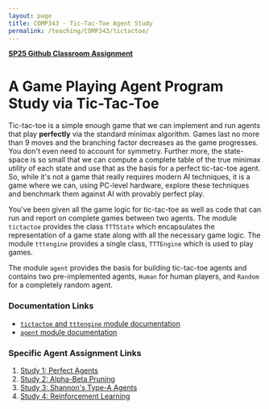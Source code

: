 ```yaml
---
layout: page
title: COMP343 - Tic-Tac-Toe Agent Study
permalink: /teaching/COMP343/tictactoe/
---
```


**[SP25 Github Classroom Assignment](https://classroom.github.com/a/ftYO47dE)**

# A Game Playing Agent Program Study via Tic-Tac-Toe  

Tic-tac-toe is a simple enough game that we can implement and run agents that play **perfectly** via the standard minimax algorithm. Games last no more than 9 moves and the branching factor decreases as the game progresses. You don't even need to account for symmetry. Further more, the state-space is so small that we can compute a complete table of the true minimax *utility* of each state and use that as the basis for a perfect tic-tac-toe agent. So, while it's not a game that really requires modern AI techniques, it is a game where we can, using PC-level hardware, explore these techniques and benchmark them against AI with provably perfect play. 

You've been given all the game logic for tic-tac-toe as well as code that can run and report on complete games between two agents. The module `tictactoe` provides the class `TTTState` which encapsulates the representation of a game state along with all the necessary game logic. The module `tttengine` provides a single class, `TTTEngine` which is used to play games. 

The module `agent` provides the basis for building tic-tac-toe agents and contains two pre-implemented agents, `Human` for human players, and `Random` for a completely random agent. 

### Documentation Links

*   [`tictactoe` and `tttengine` module documentation](/teaching/COMP343/tictactoe/tictactoe/)
*   [`agent` module documentation](/teaching/COMP343/tictactoe/agents/)

### Specific Agent Assignment Links

1.  [Study 1: Perfect Agents](/teaching/COMP343/tictactoe/study1/)
2.  [Study 2: Alpha-Beta Pruning](/teaching/COMP343/tictactoe/study2/)
3.  [Study 3: Shannon's Type-A Agents](/teaching/COMP343/tictactoe/study3/)
4.  [Study 4: Reinforcement Learning](/teaching/COMP343/tictactoe/study4/)

